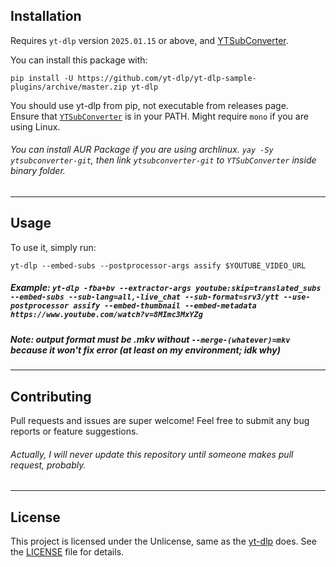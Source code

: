 ## Installation

Requires `yt-dlp` version `2025.01.15` or above, and [YTSubConverter](https://github.com/arcusmaximus/YTSubConverter/releases/latest).

You can install this package with:
```
pip install -U https://github.com/yt-dlp/yt-dlp-sample-plugins/archive/master.zip yt-dlp
```
You should use yt-dlp from pip, not executable from releases page.  
Ensure that [`YTSubConverter`](https://github.com/arcusmaximus/YTSubConverter/releases/latest) is in your PATH. Might require `mono` if you are using Linux.
###### You can install AUR Package if you are using archlinux. `yay -Sy ytsubconverter-git`, then link `ytsubconverter-git` to `YTSubConverter` inside binary folder.

---

## Usage

To use it, simply run:

```
yt-dlp --embed-subs --postprocessor-args assify $YOUTUBE_VIDEO_URL
```
##### Example: `yt-dlp -fba+bv --extractor-args youtube:skip=translated_subs --embed-subs --sub-lang=all,-live_chat --sub-format=srv3/ytt --use-postprocessor assify --embed-thumbnail --embed-metadata https://www.youtube.com/watch?v=8MImc3MxYZg`
##### Note: output format must be .mkv without `--merge-(whatever)=mkv` because it won't fix error (at least on my environment; idk why)

---

## Contributing

Pull requests and issues are super welcome! Feel free to submit any bug reports or feature suggestions.
###### Actually, I will never update this repository until someone makes pull request, probably.

---

## License

This project is licensed under the Unlicense, same as the [yt-dlp](https://github.com/yt-dlp/yt-dlp) does. See the [LICENSE](LICENSE) file for details.
